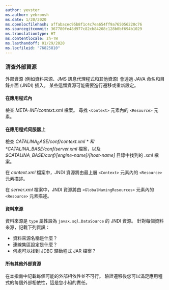 ```yaml
---
author: yevster
ms.author: yebronsh
ms.date: 1/20/2020
ms.openlocfilehash: affabacec95b8f1c4c7ea654ff9a765056220c76
ms.sourcegitcommit: 367780fe48d977c82cb84208c128b0bf694b1029
ms.translationtype: HT
ms.contentlocale: zh-TW
ms.lasthandoff: 01/29/2020
ms.locfileid: "76825810"
---
```

### <a name="inventory-external-resources"></a>清查外部資源

外部資源 (例如資料來源、JMS 訊息代理程式和其他資源) 會透過 JAVA 命名和目錄介面 (JNDI) 插入。 某些這類資源可能需要進行遷移或重新設定。

#### <a name="inside-your-application"></a>在應用程式內

檢查 *META-INF/context.xml* 檔案。 尋找 `<Context>` 元素內的 `<Resource>` 元素。

#### <a name="on-the-application-servers"></a>在應用程式伺服器上

檢查 *$CATALINA_BASE/conf/context.xml* 和 *$CATALINA_BASE/conf/server.xml* 檔案，以及 *$CATALINA_BASE/conf/[engine-name]/[host-name]* 目錄中找到的 *.xml* 檔案。

在 *context.xml* 檔案中，JNDI 資源將由最上層 `<Context>` 元素內的 `<Resource>` 元素描述。

在 *server.xml* 檔案中，JNDI 資源將由 `<GlobalNamingResources>` 元素內的 `<Resource>` 元素描述。

#### <a name="datasources"></a>資料來源

資料來源是 `type` 屬性設為 `javax.sql.DataSource` 的 JNDI 資源。 針對每個資料來源，記載下列資訊：

* 資料來源名稱是什麼？
* 連線集區設定是什麼？
* 何處可以找到 JDBC 驅動程式 JAR 檔案？

#### <a name="all-other-external-resources"></a>所有其他外部資源

在本指南中記載每個可能的外部相依性並不可行。 驗證遷移後您可以滿足應用程式的每個外部相依性，這是您小組的責任。
